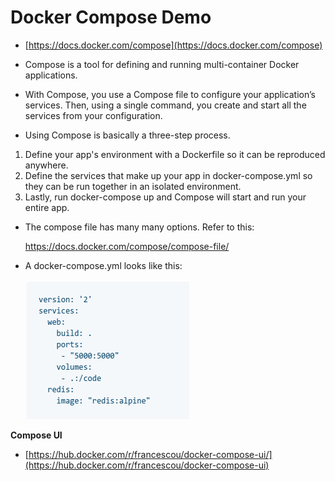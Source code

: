 Docker Compose Demo 
====================

* [https://docs.docker.com/compose](https://docs.docker.com/compose)

* Compose is a tool for defining and running multi-container Docker applications. 

* With Compose, you use a Compose file to configure your application’s services. Then, using a single command, you create and start all the services from your configuration. 

* Using Compose is basically a three-step process.

1. Define your app's environment with a Dockerfile so it can be reproduced anywhere.
1. Define the services that make up your app in docker-compose.yml so they can be run together in an isolated environment.
1. Lastly, run docker-compose up and Compose will start and run your entire app.

* The compose file has many many options. Refer to this:

   https://docs.docker.com/compose/compose-file/


* A docker-compose.yml looks like this:

	![Compose File](../images/compose.png)


**Compose UI**

* [https://hub.docker.com/r/francescou/docker-compose-ui/](https://hub.docker.com/r/francescou/docker-compose-ui)
